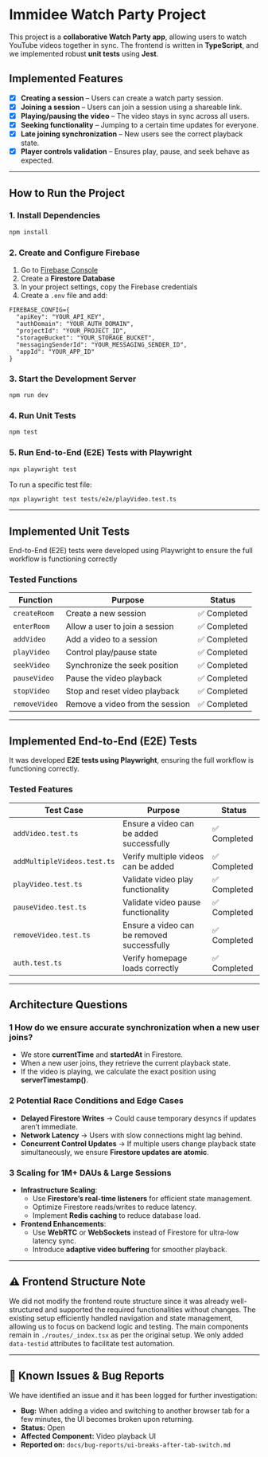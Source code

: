 # Immidee Watch Party Project

This project is a **collaborative Watch Party app**, allowing users to watch YouTube videos together in sync. The frontend is written in **TypeScript**, and we implemented robust **unit tests** using **Jest**.

## Implemented Features
- [x] **Creating a session** – Users can create a watch party session.
- [x] **Joining a session** – Users can join a session using a shareable link.
- [x] **Playing/pausing the video** – The video stays in sync across all users.
- [x] **Seeking functionality** – Jumping to a certain time updates for everyone.
- [x] **Late joining synchronization** – New users see the correct playback state.
- [x] **Player controls validation** – Ensures play, pause, and seek behave as expected.

---

## How to Run the Project

### **1. Install Dependencies**
```sh
npm install
```

### **2. Create and Configure Firebase**

1. Go to [Firebase Console](https://console.firebase.google.com)
2. Create a **Firestore Database**
3. In your project settings, copy the Firebase credentials
4. Create a `.env` file and add:

```env
FIREBASE_CONFIG={
  "apiKey": "YOUR_API_KEY",
  "authDomain": "YOUR_AUTH_DOMAIN",
  "projectId": "YOUR_PROJECT_ID",
  "storageBucket": "YOUR_STORAGE_BUCKET",
  "messagingSenderId": "YOUR_MESSAGING_SENDER_ID",
  "appId": "YOUR_APP_ID"
}
```

### **3. Start the Development Server**

```sh
npm run dev
```

### **4. Run Unit Tests**

```sh
npm test
```

### **5. Run End-to-End (E2E) Tests with Playwright**

```sh
npx playwright test
```

To run a specific test file:

```sh
npx playwright test tests/e2e/playVideo.test.ts
```

---

## Implemented Unit Tests

End-to-End (E2E) tests were developed using Playwright to ensure the full workflow is functioning correctly

### **Tested Functions**

| Function      | Purpose                         | Status      |
| ------------- | ------------------------------- | ----------- |
| `createRoom`  | Create a new session            | ✅ Completed |
| `enterRoom`   | Allow a user to join a session  | ✅ Completed |
| `addVideo`    | Add a video to a session        | ✅ Completed |
| `playVideo`   | Control play/pause state        | ✅ Completed |
| `seekVideo`   | Synchronize the seek position   | ✅ Completed |
| `pauseVideo`  | Pause the video playback        | ✅ Completed |
| `stopVideo`   | Stop and reset video playback   | ✅ Completed |
| `removeVideo` | Remove a video from the session | ✅ Completed |

---

## Implemented End-to-End (E2E) Tests

It was developed **E2E tests using Playwright**, ensuring the full workflow is functioning correctly.

### **Tested Features**

| Test Case                 | Purpose                                      | Status      |
| -------------------------- | -------------------------------------------- | ----------- |
| `addVideo.test.ts`        | Ensure a video can be added successfully     | ✅ Completed |
| `addMultipleVideos.test.ts` | Verify multiple videos can be added         | ✅ Completed |
| `playVideo.test.ts`       | Validate video play functionality           | ✅ Completed |
| `pauseVideo.test.ts`      | Validate video pause functionality          | ✅ Completed |
| `removeVideo.test.ts`     | Ensure a video can be removed successfully  | ✅ Completed |
| `auth.test.ts`           | Verify homepage loads correctly              | ✅ Completed |

---

## Architecture Questions

### 1️ **How do we ensure accurate synchronization when a new user joins?**

- We store **currentTime** and **startedAt** in Firestore.
- When a new user joins, they retrieve the current playback state.
- If the video is playing, we calculate the exact position using **serverTimestamp()**.

### 2️ **Potential Race Conditions and Edge Cases**

- **Delayed Firestore Writes** → Could cause temporary desyncs if updates aren’t immediate.
- **Network Latency** → Users with slow connections might lag behind.
- **Concurrent Control Updates** → If multiple users change playback state simultaneously, we ensure **Firestore updates are atomic**.

### 3️ **Scaling for 1M+ DAUs & Large Sessions**

- **Infrastructure Scaling**:
  - Use **Firestore’s real-time listeners** for efficient state management.
  - Optimize Firestore reads/writes to reduce latency.
  - Implement **Redis caching** to reduce database load.
- **Frontend Enhancements**:
  - Use **WebRTC** or **WebSockets** instead of Firestore for ultra-low latency sync.
  - Introduce **adaptive video buffering** for smoother playback.

---

## ⚠️ **Frontend Structure Note**

We did not modify the frontend route structure since it was already well-structured and supported the required functionalities without changes. The existing setup efficiently handled navigation and state management, allowing us to focus on backend logic and testing. The main components remain in `./routes/_index.tsx` as per the original setup. We only added `data-testid` attributes to facilitate test automation.

---

## 🚨 **Known Issues & Bug Reports**

We have identified an issue and it has been logged for further investigation:

- **Bug:** When adding a video and switching to another browser tab for a few minutes, the UI becomes broken upon returning.
- **Status:** Open
- **Affected Component:** Video playback UI
- **Reported on:** `docs/bug-reports/ui-breaks-after-tab-switch.md`



